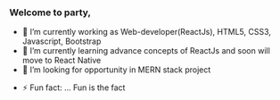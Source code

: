 ### Welcome to party,

<!--   [Portfolio]( http://shrey-portfolio.web.app/) -->

- 🔭 I’m currently working as Web-developer(ReactJs), HTML5, CSS3, Javascript, Bootstrap 
- 🌱 I’m currently learning advance concepts of ReactJs and soon will move to React Native
- 🤔 I’m looking for opportunity in MERN stack project
<!-- - 📫 How to reach me: ... [LinkedIn](https://www.linkedin.com/in/shrey-soni-192b74137/) -->
- ⚡ Fun fact: ... Fun is the fact
